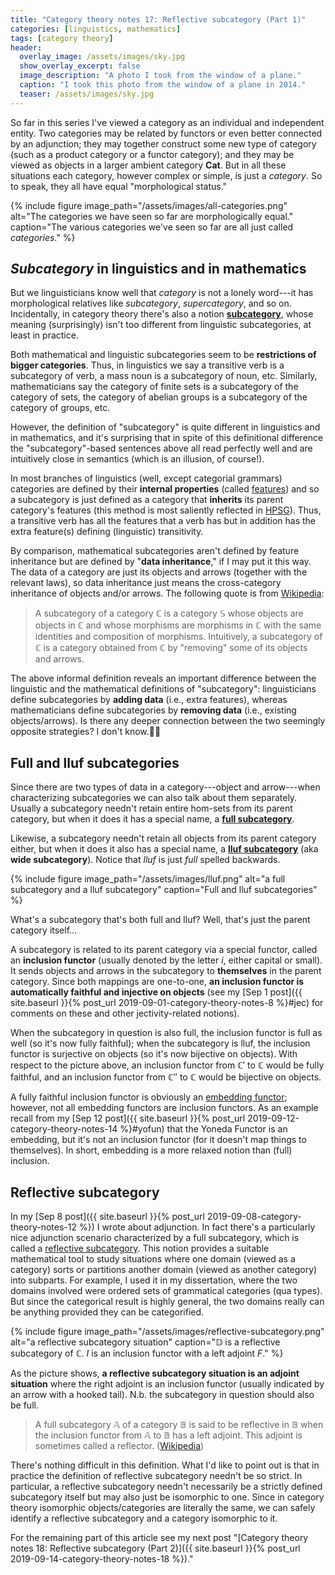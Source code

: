 ```yaml
---
title: "Category theory notes 17: Reflective subcategory (Part 1)"
categories: [linguistics, mathematics]
tags: [category theory]
header:
  overlay_image: /assets/images/sky.jpg
  show_overlay_excerpt: false
  image_description: "A photo I took from the window of a plane."
  caption: "I took this photo from the window of a plane in 2014."
  teaser: /assets/images/sky.jpg
---
```


So far in this series I've viewed a category as an individual and independent entity. Two categories may be related by functors or even better connected by an adjunction; they may together construct some new type of category (such as a product category or a functor category); and they may be viewed as objects in a larger ambient category $\mathbf{Cat}.$ But in all these situations each category, however complex or simple, is just a _category_. So to speak, they all have equal "morphological status."

{% include figure image_path="/assets/images/all-categories.png" alt="The categories we have seen so far are morphologically equal." caption="The various categories we've seen so far are all just called _categories_." %}

## _Subcategory_ in linguistics and in mathematics
But we linguisticians know well that _category_ is not a lonely word---it has morphological relatives like _subcategory_, _supercategory_, and so on. Incidentally, in category theory there's also a notion **[subcategory](https://en.wikipedia.org/wiki/Subcategory)**, whose meaning (surprisingly) isn't too different from linguistic subcategories, at least in practice.

Both mathematical and linguistic subcategories seem to be **restrictions of bigger categories**. Thus, in linguistics we say a transitive verb is a subcategory of verb, a mass noun is a subcategory of noun, etc. Similarly, mathematicians say the category of finite sets is a subcategory of the category of sets, the category of abelian groups is a subcategory of the category of groups, etc.

However, the definition of "subcategory" is quite different in linguistics and in mathematics, and it's surprising that in spite of this definitional difference the "subcategory"-based sentences above all read perfectly well and are intuitively close in semantics (which is an illusion, of course!).

In most branches of linguistics (well, except categorial grammars) categories are defined by their **internal properties** (called [features](https://en.wikipedia.org/wiki/Feature_(linguistics))) and so a subcategory is just defined as a category that **inherits** its parent category's features (this method is most saliently reflected in [HPSG](https://en.wikipedia.org/wiki/Head-driven_phrase_structure_grammar)). Thus, a transitive verb has all the features that a verb has but in addition has the extra feature(s) defining (linguistic) transitivity.

By comparison, mathematical subcategories aren't defined by feature inheritance but are defined by "**data inheritance**," if I may put it this way. The data of a category are just its objects and arrows (together with the relevant laws), so data inheritance just means the cross-category inheritance of objects and/or arrows. The following quote is from [Wikipedia](https://en.wikipedia.org/wiki/Subcategory):
>A subcategory of a category $\mathbb{C}$ is a category $\mathbb{S}$ whose objects are objects in $\mathbb{C}$ and whose morphisms are morphisms in $\mathbb{C}$ with the same identities and composition of morphisms. Intuitively, a subcategory of  $\mathbb{C}$ is a category obtained from $\mathbb{C}$ by "removing" some of its objects and arrows.

The above informal definition reveals an important difference between the linguistic and the mathematical definitions of "subcategory": linguisticians define subcategories by **adding data** (i.e., extra features), whereas mathematicians define subcategories by **removing data** (i.e., existing objects/arrows). Is there any deeper connection between the two seemingly opposite strategies? I don't know.🤷‍♂️

## Full and lluf subcategories
Since there are two types of data in a category---object and arrow---when characterizing subcategories we can also talk about them separately. Usually a subcategory needn't retain entire hom-sets from its parent category, but when it does it has a special name, a **[full subcategory](https://ncatlab.org/nlab/show/full+subcategory)**.

Likewise, a subcategory needn't retain all objects from its parent category either, but when it does it also has a special name, a **[lluf subcategory](https://ncatlab.org/nlab/show/wide+subcategory)** (aka **wide subcategory**). Notice that _lluf_ is just _full_ spelled backwards.

{% include figure image_path="/assets/images/lluf.png" alt="a full subcategory and a lluf subcategory" caption="Full and lluf subcategories" %}

What's a subcategory that's both full and lluf? Well, that's just the parent category itself...

A subcategory is related to its parent category via a special functor, called an **inclusion functor** (usually denoted by the letter _i_, either capital or small). It sends objects and arrows in the subcategory to **themselves** in the parent category. Since both mappings are one-to-one, **an inclusion functor is automatically faithful and injective on objects** (see my [Sep 1 post]({{ site.baseurl }}{% post_url 2019-09-01-category-theory-notes-8 %}#jec) for comments on these and other jectivity-related notions).

When the subcategory in question is also full, the inclusion functor is full as well (so it's now fully faithful); when the subcategory is lluf, the inclusion functor is surjective on objects (so it's now bijective on objects). With respect to the picture above, an inclusion functor from $\mathbb{C}'$ to $\mathbb{C}$ would be fully faithful, and an inclusion functor from $\mathbb{C}''$ to $\mathbb{C}$ would be bijective on objects.

A fully faithful inclusion functor is obviously an [embedding functor](https://en.wikipedia.org/wiki/Subcategory#Embeddings); however, not all embedding functors are inclusion functors. As an example recall from my [Sep 12 post]({{ site.baseurl }}{% post_url 2019-09-12-category-theory-notes-14 %}#yofun) that the Yoneda Functor is an embedding, but it's not an inclusion functor (for it doesn't map things to themselves). In short, embedding is a more relaxed notion than (full) inclusion.
<a id="reflt"></a>

## Reflective subcategory
In my [Sep 8 post]({{ site.baseurl }}{% post_url 2019-09-08-category-theory-notes-12 %}) I wrote about adjunction. In fact there's a particularly nice adjunction scenario characterized by a full subcategory, which is called a [reflective subcategory](https://en.wikipedia.org/wiki/Reflective_subcategory). This notion provides a suitable mathematical tool to study situations where one domain (viewed as a category) sorts or partitions another domain (viewed as another category) into subparts. For example, I used it in my dissertation, where the two domains involved were ordered sets of grammatical categories (qua types). But since the categorical result is highly general, the two domains really can be anything provided they can be categorified.

{% include figure image_path="/assets/images/reflective-subcategory.png" alt="a reflective subcategory situation" caption="$\mathbb{D}$ is a reflective subcategory of $\mathbb{C}.$ $I$ is an inclusion functor with a left adjoint $F.$" %}

As the picture shows, **a reflective subcategory situation is an adjoint situation** where the right adjoint is an inclusion functor (usually indicated by an arrow with a hooked tail). N.b. the subcategory in question should also be full.
>A full subcategory $\mathbb{A}$ of a category $\mathbb{B}$ is said to be reflective in $\mathbb{B}$ when the inclusion functor from $\mathbb{A}$ to $\mathbb{B}$ has a left adjoint. This adjoint is sometimes called a reflector. ([Wikipedia](https://en.wikipedia.org/wiki/Reflective_subcategory))

There's nothing difficult in this definition. What I'd like to point out is that in practice the definition of reflective subcategory needn't be so strict. In particular, a reflective subcategory needn't necessarily be a strictly defined subcategory itself but may also just be isomorphic to one. Since in category theory isomorphic objects/categories are literally the same, we can safely identify a reflective subcategory and a category isomorphic to it.

For the remaining part of this article see my next post "[Category theory notes 18: Reflective subcategory (Part 2)]({{ site.baseurl }}{% post_url 2019-09-14-category-theory-notes-18 %})."
